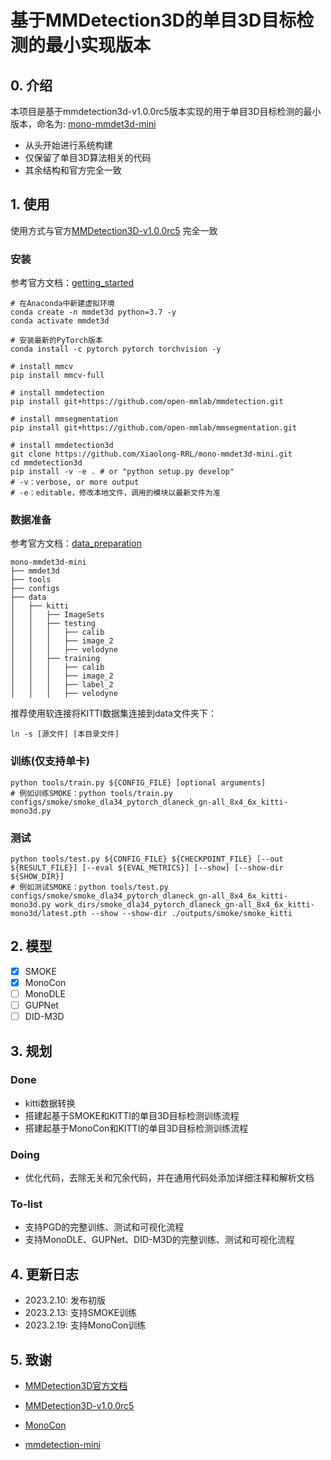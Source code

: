 # 基于MMDetection3D的单目3D目标检测的最小实现版本

## 0. 介绍
本项目是基于mmdetection3d-v1.0.0rc5版本实现的用于单目3D目标检测的最小版本，命名为:
[mono-mmdet3d-mini](https://github.com/Xiaolong-RRL/mono-mmdet3d-mini)
- 从头开始进行系统构建
- 仅保留了单目3D算法相关的代码
- 其余结构和官方完全一致

## 1. 使用
使用方式与官方[MMDetection3D-v1.0.0rc5](https://github.com/open-mmlab/mmdetection3d/tree/v1.0.0rc5)
完全一致

### 安装
参考官方文档：[getting_started](docs/getting_started.md)
```shell script
# 在Anaconda中新建虚拟环境
conda create -n mmdet3d python=3.7 -y
conda activate mmdet3d

# 安装最新的PyTorch版本
conda install -c pytorch pytorch torchvision -y

# install mmcv
pip install mmcv-full

# install mmdetection
pip install git+https://github.com/open-mmlab/mmdetection.git

# install mmsegmentation
pip install git+https://github.com/open-mmlab/mmsegmentation.git

# install mmdetection3d
git clone https://github.com/Xiaolong-RRL/mono-mmdet3d-mini.git
cd mmdetection3d
pip install -v -e . # or "python setup.py develop"
# -v：verbose, or more output
# -e：editable，修改本地文件，调用的模块以最新文件为准
```

### 数据准备
参考官方文档：[data_preparation](docs/data_preparation.md)
```
mono-mmdet3d-mini
├── mmdet3d
├── tools
├── configs
├── data
│   ├── kitti
│   │   ├── ImageSets
│   │   ├── testing
│   │   │   ├── calib
│   │   │   ├── image_2
│   │   │   ├── velodyne
│   │   ├── training
│   │   │   ├── calib
│   │   │   ├── image_2
│   │   │   ├── label_2
│   │   │   ├── velodyne
```
推荐使用软连接将KITTI数据集连接到data文件夹下：
```shell script
ln -s [源文件] [本目录文件]
```

### 训练(仅支持单卡)
```shell
python tools/train.py ${CONFIG_FILE} [optional arguments]
# 例如训练SMOKE：python tools/train.py configs/smoke/smoke_dla34_pytorch_dlaneck_gn-all_8x4_6x_kitti-mono3d.py
```

### 测试
```shell
python tools/test.py ${CONFIG_FILE} ${CHECKPOINT_FILE} [--out ${RESULT_FILE}] [--eval ${EVAL_METRICS}] [--show] [--show-dir ${SHOW_DIR}]
# 例如测试SMOKE：python tools/test.py configs/smoke/smoke_dla34_pytorch_dlaneck_gn-all_8x4_6x_kitti-mono3d.py work_dirs/smoke_dla34_pytorch_dlaneck_gn-all_8x4_6x_kitti-mono3d/latest.pth --show --show-dir ./outputs/smoke/smoke_kitti
```


## 2. 模型
- [x] SMOKE
- [x] MonoCon
- [ ] MonoDLE
- [ ] GUPNet
- [ ] DID-M3D

## 3. 规划
### Done
- kitti数据转换
- 搭建起基于SMOKE和KITTI的单目3D目标检测训练流程
- 搭建起基于MonoCon和KITTI的单目3D目标检测训练流程

### Doing
- 优化代码，去除无关和冗余代码，并在通用代码处添加详细注释和解析文档

### To-list
- 支持PGD的完整训练、测试和可视化流程
- 支持MonoDLE、GUPNet、DID-M3D的完整训练、测试和可视化流程

## 4. 更新日志
- 2023.2.10: 发布初版
- 2023.2.13: 支持SMOKE训练
- 2023.2.19: 支持MonoCon训练

## 5. 致谢
- [MMDetection3D官方文档](https://mmdetection3d.readthedocs.io/zh_CN/latest/)

- [MMDetection3D-v1.0.0rc5](https://github.com/open-mmlab/mmdetection3d/tree/v1.0.0rc5)

- [MonoCon](https://github.com/Xianpeng919/MonoCon)

- [mmdetection-mini](https://github.com/hhaAndroid/mmdetection-mini)

